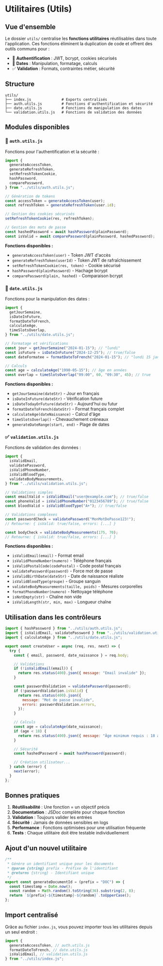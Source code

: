 # Utilitaires (Utils)

## Vue d'ensemble

Le dossier `utils/` centralise les **fonctions utilitaires** réutilisables dans toute l'application. Ces fonctions éliminent la duplication de code et offrent des outils communs pour :

- 🔐 **Authentification** : JWT, bcrypt, cookies sécurisés
- 📅 **Dates** : Manipulation, formatage, calculs
- ✅ **Validation** : Formats, contraintes métier, sécurité

## Structure

```
utils/
├── index.js              # Exports centralisés
├── auth.utils.js         # Fonctions d'authentification et sécurité
├── date.utils.js         # Fonctions de manipulation des dates
└── validation.utils.js   # Fonctions de validation des données
```

## Modules disponibles

### 🔐 `auth.utils.js`

Fonctions pour l'authentification et la sécurité :

```javascript
import {
  generateAccessToken,
  generateRefreshToken,
  setRefreshTokenCookie,
  hashPassword,
  comparePassword,
} from "../utils/auth.utils.js";

// Génération de tokens
const accessToken = generateAccessToken(user);
const refreshToken = generateRefreshToken(user.id);

// Gestion des cookies sécurisés
setRefreshTokenCookie(res, refreshToken);

// Gestion des mots de passe
const hashedPassword = await hashPassword(plainPassword);
const isValid = await comparePassword(plainPassword, hashedPassword);
```

**Fonctions disponibles :**

- `generateAccessToken(user)` - Token JWT d'accès
- `generateRefreshToken(userId)` - Token JWT de rafraîchissement
- `setRefreshTokenCookie(res, token)` - Cookie sécurisé
- `hashPassword(plainPassword)` - Hachage bcrypt
- `comparePassword(plain, hashed)` - Comparaison bcrypt

### 📅 `date.utils.js`

Fonctions pour la manipulation des dates :

```javascript
import {
  getJourSemaine,
  isDateInFuture,
  formatDateToFrench,
  calculateAge,
  timeSlotsOverlap,
} from "../utils/date.utils.js";

// Formatage et vérifications
const jour = getJourSemaine("2024-01-15"); // "lundi"
const isFuture = isDateInFuture("2024-12-25"); // true/false
const dateFormatee = formatDateToFrench("2024-01-15"); // "lundi 15 janvier 2024"

// Calculs
const age = calculateAge("1990-05-15"); // âge en années
const overlap = timeSlotsOverlap("09:00", 60, "09:30", 45); // true
```

**Fonctions disponibles :**

- `getJourSemaine(dateStr)` - Jour en français
- `isDateInFuture(dateStr)` - Vérification future
- `isDateTodayOrFuture(dateStr)` - Aujourd'hui ou futur
- `formatDateToFrench(dateStr)` - Format français complet
- `calculateAge(dateNaissance)` - Calcul d'âge
- `timeSlotsOverlap()` - Chevauchement créneaux
- `generateDateRange(start, end)` - Plage de dates

### ✅ `validation.utils.js`

Fonctions de validation des données :

```javascript
import {
  isValidEmail,
  validatePassword,
  isValidPhoneNumber,
  isValidBloodType,
  validateBodyMeasurements,
} from "../utils/validation.utils.js";

// Validations simples
const emailValid = isValidEmail("user@example.com"); // true/false
const phoneValid = isValidPhoneNumber("0123456789"); // true/false
const bloodValid = isValidBloodType("A+"); // true/false

// Validations complexes
const passwordCheck = validatePassword("MonMotDePasse123!");
// Retourne: { isValid: true/false, errors: [...] }

const bodyCheck = validateBodyMeasurements(175, 70);
// Retourne: { isValid: true/false, errors: [...] }
```

**Fonctions disponibles :**

- `isValidEmail(email)` - Format email
- `isValidPhoneNumber(numero)` - Téléphone français
- `isValidPostalCode(codePostal)` - Code postal français
- `validatePassword(password)` - Force mot de passe
- `isValidBirthDate(dateStr)` - Date de naissance réaliste
- `isValidBloodType(groupe)` - Groupe sanguin
- `validateBodyMeasurements(taille, poids)` - Mesures corporelles
- `formatPhoneNumber(numero)` - Nettoyage téléphone
- `isNotEmpty(str)` - Chaîne non vide
- `isValidLength(str, min, max)` - Longueur chaîne

## Utilisation dans les contrôleurs

```javascript
import { hashPassword } from "../utils/auth.utils.js";
import { isValidEmail, validatePassword } from "../utils/validation.utils.js";
import { calculateAge } from "../utils/date.utils.js";

export const createUser = async (req, res, next) => {
  try {
    const { email, password, date_naissance } = req.body;

    // Validations
    if (!isValidEmail(email)) {
      return res.status(400).json({ message: "Email invalide" });
    }

    const passwordValidation = validatePassword(password);
    if (!passwordValidation.isValid) {
      return res.status(400).json({
        message: "Mot de passe invalide",
        errors: passwordValidation.errors,
      });
    }

    // Calculs
    const age = calculateAge(date_naissance);
    if (age < 18) {
      return res.status(400).json({ message: "Âge minimum requis : 18 ans" });
    }

    // Sécurité
    const hashedPassword = await hashPassword(password);

    // Création utilisateur...
  } catch (error) {
    next(error);
  }
};
```

## Bonnes pratiques

1. **Réutilisabilité** : Une fonction = un objectif précis
2. **Documentation** : JSDoc complète pour chaque fonction
3. **Validation** : Toujours valider les entrées
4. **Sécurité** : Jamais de données sensibles en logs
5. **Performance** : Fonctions optimisées pour une utilisation fréquente
6. **Tests** : Chaque utilitaire doit être testable individuellement

## Ajout d'un nouvel utilitaire

```javascript
/**
 * Génère un identifiant unique pour les documents
 * @param {string} prefix - Préfixe de l'identifiant
 * @returns {string} - Identifiant unique
 */
export const generateDocumentId = (prefix = "DOC") => {
  const timestamp = Date.now();
  const random = Math.random().toString(36).substring(2, 8);
  return `${prefix}-${timestamp}-${random}`.toUpperCase();
};
```

## Import centralisé

Grâce au fichier `index.js`, vous pouvez importer tous les utilitaires depuis un seul endroit :

```javascript
import {
  generateAccessToken, // auth.utils.js
  formatDateToFrench, // date.utils.js
  isValidEmail, // validation.utils.js
} from "../utils/index.js";
```
